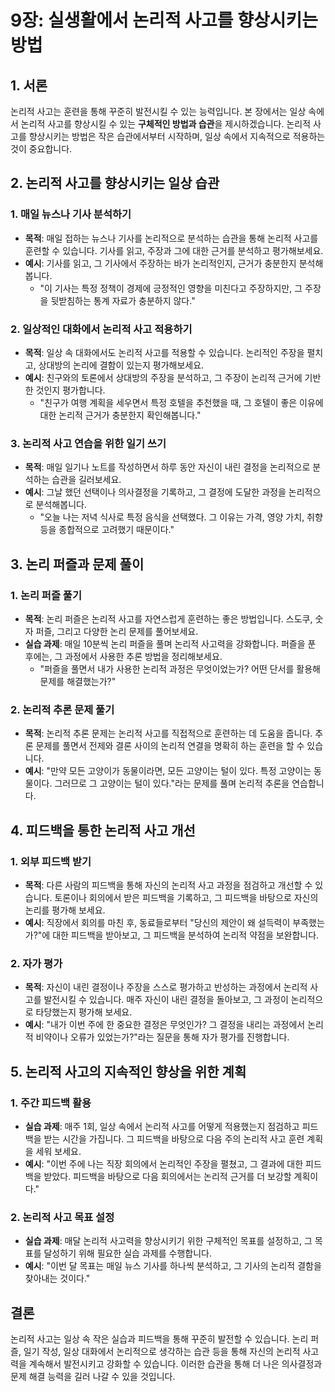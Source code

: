 
# 9장: 실생활에서 논리적 사고를 향상시키는 방법

## 1. 서론

논리적 사고는 훈련을 통해 꾸준히 발전시킬 수 있는 능력입니다. 본 장에서는 일상 속에서 논리적 사고를 향상시킬 수 있는 **구체적인 방법과 습관**을 제시하겠습니다. 논리적 사고를 향상시키는 방법은 작은 습관에서부터 시작하며, 일상 속에서 지속적으로 적용하는 것이 중요합니다.

## 2. 논리적 사고를 향상시키는 일상 습관

### 1. 매일 뉴스나 기사 분석하기

* **목적**: 매일 접하는 뉴스나 기사를 논리적으로 분석하는 습관을 통해 논리적 사고를 훈련할 수 있습니다. 기사를 읽고, 주장과 그에 대한 근거를 분석하고 평가해보세요.
* **예시**: 기사를 읽고, 그 기사에서 주장하는 바가 논리적인지, 근거가 충분한지 분석해봅니다.
  * "이 기사는 특정 정책이 경제에 긍정적인 영향을 미친다고 주장하지만, 그 주장을 뒷받침하는 통계 자료가 충분하지 않다."

### 2. 일상적인 대화에서 논리적 사고 적용하기

* **목적**: 일상 속 대화에서도 논리적 사고를 적용할 수 있습니다. 논리적인 주장을 펼치고, 상대방의 논리에 결함이 있는지 평가해보세요.
* **예시**: 친구와의 토론에서 상대방의 주장을 분석하고, 그 주장이 논리적 근거에 기반한 것인지 평가합니다.
  * "친구가 여행 계획을 세우면서 특정 호텔을 추천했을 때, 그 호텔이 좋은 이유에 대한 논리적 근거가 충분한지 확인해봅니다."

### 3. 논리적 사고 연습을 위한 일기 쓰기

* **목적**: 매일 일기나 노트를 작성하면서 하루 동안 자신이 내린 결정을 논리적으로 분석하는 습관을 길러보세요.
* **예시**: 그날 했던 선택이나 의사결정을 기록하고, 그 결정에 도달한 과정을 논리적으로 분석해봅니다.
  * "오늘 나는 저녁 식사로 특정 음식을 선택했다. 그 이유는 가격, 영양 가치, 취향 등을 종합적으로 고려했기 때문이다."

## 3. 논리 퍼즐과 문제 풀이

### 1. 논리 퍼즐 풀기

* **목적**: 논리 퍼즐은 논리적 사고를 자연스럽게 훈련하는 좋은 방법입니다. 스도쿠, 숫자 퍼즐, 그리고 다양한 논리 문제를 풀어보세요.
* **실습 과제**: 매일 10분씩 논리 퍼즐을 풀며 논리적 사고력을 강화합니다. 퍼즐을 푼 후에는, 그 과정에서 사용한 추론 방법을 정리해보세요.
  * "퍼즐을 풀면서 내가 사용한 논리적 과정은 무엇이었는가? 어떤 단서를 활용해 문제를 해결했는가?"

### 2. 논리적 추론 문제 풀기

* **목적**: 논리적 추론 문제는 논리적 사고를 직접적으로 훈련하는 데 도움을 줍니다. 추론 문제를 풀면서 전제와 결론 사이의 논리적 연결을 명확히 하는 훈련을 할 수 있습니다.
* **예시**: "만약 모든 고양이가 동물이라면, 모든 고양이는 털이 있다. 특정 고양이는 동물이다. 그러므로 그 고양이는 털이 있다."라는 문제를 풀며 논리적 추론을 연습합니다.

## 4. 피드백을 통한 논리적 사고 개선

### 1. 외부 피드백 받기

* **목적**: 다른 사람의 피드백을 통해 자신의 논리적 사고 과정을 점검하고 개선할 수 있습니다. 토론이나 회의에서 받은 피드백을 기록하고, 그 피드백을 바탕으로 자신의 논리를 평가해 보세요.
* **예시**: 직장에서 회의를 마친 후, 동료들로부터 "당신의 제안이 왜 설득력이 부족했는가?"에 대한 피드백을 받아보고, 그 피드백을 분석하여 논리적 약점을 보완합니다.

### 2. 자가 평가

* **목적**: 자신이 내린 결정이나 주장을 스스로 평가하고 반성하는 과정에서 논리적 사고를 발전시킬 수 있습니다. 매주 자신이 내린 결정을 돌아보고, 그 과정이 논리적으로 타당했는지 평가해 보세요.
* **예시**: "내가 이번 주에 한 중요한 결정은 무엇인가? 그 결정을 내리는 과정에서 논리적 비약이나 오류가 있었는가?"라는 질문을 통해 자가 평가를 진행합니다.

## 5. 논리적 사고의 지속적인 향상을 위한 계획

### 1. 주간 피드백 활용

* **실습 과제**: 매주 1회, 일상 속에서 논리적 사고를 어떻게 적용했는지 점검하고 피드백을 받는 시간을 가집니다. 그 피드백을 바탕으로 다음 주의 논리적 사고 훈련 계획을 세워 보세요.
* **예시**: "이번 주에 나는 직장 회의에서 논리적인 주장을 펼쳤고, 그 결과에 대한 피드백을 받았다. 피드백을 바탕으로 다음 회의에서는 논리적 근거를 더 보강할 계획이다."

### 2. 논리적 사고 목표 설정

* **실습 과제**: 매달 논리적 사고력을 향상시키기 위한 구체적인 목표를 설정하고, 그 목표를 달성하기 위해 필요한 실습 과제를 수행합니다.
* **예시**: "이번 달 목표는 매일 뉴스 기사를 하나씩 분석하고, 그 기사의 논리적 결함을 찾아내는 것이다."

## 결론

논리적 사고는 일상 속 작은 실습과 피드백을 통해 꾸준히 발전할 수 있습니다. 논리 퍼즐, 일기 작성, 일상 대화에서 논리적으로 생각하는 습관 등을 통해 자신의 논리적 사고력을 계속해서 발전시키고 강화할 수 있습니다. 이러한 습관을 통해 더 나은 의사결정과 문제 해결 능력을 길러 나갈 수 있을 것입니다.


